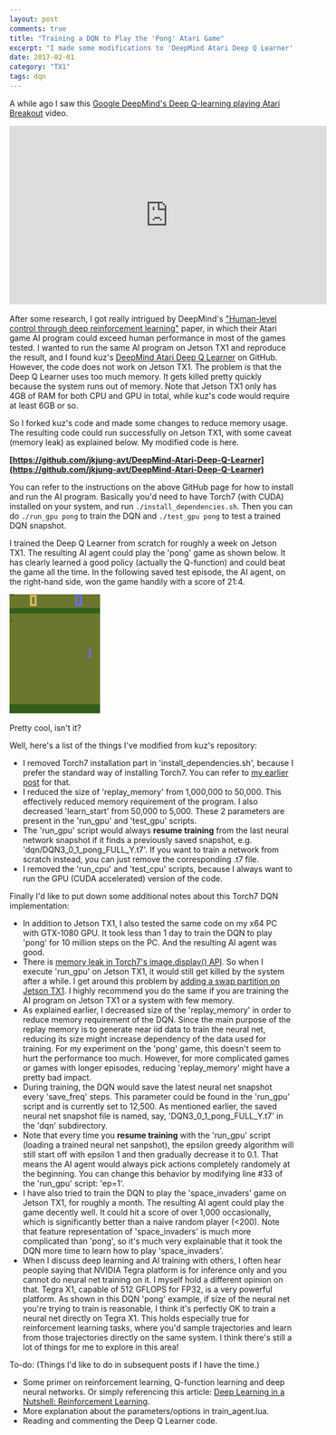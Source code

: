 ```yaml
---
layout: post
comments: true
title: "Training a DQN to Play the 'Pong' Atari Game"
excerpt: "I made some modifications to 'DeepMind Atari Deep Q Learner' so that it could run on Jetson TX1. I then trained the DQN to play 'pong' on Jetson TX1 for a week. The result is good."
date: 2017-02-01
category: "TX1"
tags: dqn
---
```


A while ago I saw this [Google DeepMind's Deep Q-learning playing Atari Breakout](http://youtu.be/V1eYniJ0Rnk) video.

<iframe width="560" height="315" src="https://www.youtube.com/embed/V1eYniJ0Rnk" frameborder="0" allowfullscreen></iframe>

After some research, I got really intrigued by DeepMind's ["Human-level control through deep reinforcement learning"](http://www.nature.com/nature/journal/v518/n7540/full/nature14236.html) paper, in which their Atari game AI program could exceed human performance in most of the games tested. I wanted to run the same AI program on Jetson TX1 and reproduce the result, and I found kuz's [DeepMind Atari Deep Q Learner](https://github.com/kuz/DeepMind-Atari-Deep-Q-Learner) on GitHub. However, the code does not work on Jetson TX1. The problem is that the Deep Q Learner uses too much memory. It gets killed pretty quickly because the system runs out of memory. Note that Jetson TX1 only has 4GB of RAM for both CPU and GPU in total, while kuz's code would require at least 6GB or so.

So I forked kuz's code and made some changes to reduce memory usage. The resulting code could run successfully on Jetson TX1, with some caveat (memory leak) as explained below. My modified code is here.

**[https://github.com/jkjung-avt/DeepMind-Atari-Deep-Q-Learner](https://github.com/jkjung-avt/DeepMind-Atari-Deep-Q-Learner)**

You can refer to the instructions on the above GitHub page for how to install and run the AI program. Basically you'd need to have Torch7 (with CUDA) installed on your system, and run `./install_dependencies.sh`. Then you can do `./run_gpu pong` to train the DQN and `./test_gpu pong` to test a trained DQN snapshot.

I trained the Deep Q Learner from scratch for roughly a week on Jetson TX1. The resulting AI agent could play the 'pong' game as shown below. It has clearly learned a good policy (actually the Q-function) and could beat the game all the time. In the following saved test episode, the AI agent, on the right-hand side, won the game handily with a score of 21:4.

![pong-test screenshots](/assets/2017-02-01-dqn-pong/pong-test.gif)

Pretty cool, isn't it?

Well, here's a list of the things I've modified from kuz's repository:

* I removed Torch7 installation part in 'install_dependencies.sh', because I prefer the standard way of installing Torch7. You can refer to [my earlier post](https://jkjung-avt.github.io/torch7-on-tx1/) for that.
* I reduced the size of 'replay_memory' from 1,000,000 to 50,000. This effectively reduced memory requirement of the program. I also decreased 'learn_start' from 50,000 to 5,000. These 2 parameters are present in the 'run_gpu' and 'test_gpu' scripts.
* The 'run_gpu' script would always **resume training** from the last neural network snapshot if it finds a previously saved snapshot, e.g. 'dqn/DQN3_0_1_pong_FULL_Y.t7'. If you want to train a network from scratch instead, you can just remove the corresponding .t7 file.
* I removed the 'run_cpu' and 'test_cpu' scripts, because I always want to run the GPU (CUDA accelerated) version of the code.

Finally I'd like to put down some additional notes about this Torch7 DQN implementation:

* In addition to Jetson TX1, I also tested the same code on my x64 PC with GTX-1080 GPU. It took less than 1 day to train the DQN to play 'pong' for 10 million steps on the PC. And the resulting AI agent was good.
* There is [memory leak in Torch7's image.display() API](https://groups.google.com/forum/#!topic/torch7/tYTrIo7InfA). So when I execute 'run_gpu' on Jetson TX1, it would still get killed by the system after a while. I get around this problem by [adding a swap partition on Jetson TX1](https://jkjung-avt.github.io/swap-on-tx1/). I highly recommend you do the same if you are training the AI program on Jetson TX1 or a system with few memory.
* As explained earlier, I decreased size of the 'replay_memory' in order to reduce memory requirement of the DQN. Since the main purpose of the replay memory is to generate near iid data to train the neural net, reducing its size might increase dependency of the data used for training. For my experiment on the 'pong' game, this doesn't seem to hurt the performance too much. However, for more complicated games or games with longer episodes, reducing 'replay_memory' might have a pretty bad impact.
* During training, the DQN would save the latest neural net snapshot every 'save_freq' steps. This parameter could be found in the 'run_gpu' script and is currently set to 12,500. As mentioned earlier, the saved neural net snapshot file is named, say, 'DQN3_0_1_pong_FULL_Y.t7' in the 'dqn' subdirectory.
* Note that every time you **resume training** with the 'run_gpu' script (loading a trained neural net sanpshot), the epsilon greedy algorithm will still start off with epsilon 1 and then gradually decrease it to 0.1. That means the AI agent would always pick actions completely randomely at the beginning. You can change this behavior by modifying line #33 of the 'run_gpu' script: 'ep=1'.
* I have also tried to train the DQN to play the 'space_invaders' game on Jetson TX1, for roughly a month. The resulting AI agent could play the game decently well. It could hit a score of over 1,000 occasionally, which is significantly better than a naive random player (<200). Note that feature representation of 'space_invaders' is much more complicated than 'pong', so it's much very explainable that it took the DQN more time to learn how to play 'space_invaders'.
* When I discuss deep learning and AI training with others, I often hear people saying that NVIDIA Tegra platform is for inference only and you cannot do neural net training on it. I myself hold a different opinion on that. Tegra X1, capable of 512 GFLOPS for FP32, is a very powerful platform. As shown in this DQN 'pong' example, if size of the neural net you're trying to train is reasonable, I think it's perfectly OK to train a neural net directly on Tegra X1. This holds especially true for reinforcement learning tasks, where you'd sample trajectories and learn from those trajectories directly on the same system. I think there's still a lot of things for me to explore in this area!

To-do: (Things I'd like to do in subsequent posts if I have the time.)

* Some primer on reinforcement learning, Q-function learning and deep neural networks. Or simply referencing this article: [Deep Learning in a Nutshell: Reinforcement Learning](https://devblogs.nvidia.com/parallelforall/deep-learning-nutshell-reinforcement-learning/).
* More explanation about the parameters/options in train_agent.lua.
* Reading and commenting the Deep Q Learner code.


